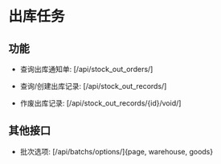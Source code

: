 # 出库任务


## 功能

- 查询出库通知单:
[/api/stock_out_orders/]

- 查询/创建出库记录:
[/api/stock_out_records/]

- 作废出库记录:
[/api/stock_out_records/{id}/void/]


## 其他接口

- 批次选项:
[/api/batchs/options/]{page, warehouse, goods}
